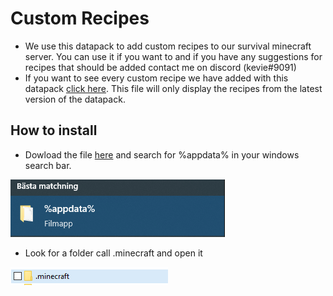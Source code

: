 # Custom Recipes

- We use this datapack to add custom recipes to our survival minecraft server. You can use it if you want to and if you have any suggestions for recipes that should be added contact me on discord (kevie#9091)
- If you want to see every custom recipe we have added with this datapack [click here](RECIPES.md). This file will only display the recipes from the latest version of the datapack.

## How to install
- Dowload the file [here](https://github.com/thekevie/custom_recipes/releases/download/v1.0.0/Custom.Recipes.v1.0.0.zip) and search for %appdata% in your windows search bar.

![](assets/appdata.png)

- Look for a folder call .minecraft and open it

![](assets/minecraft.png)
